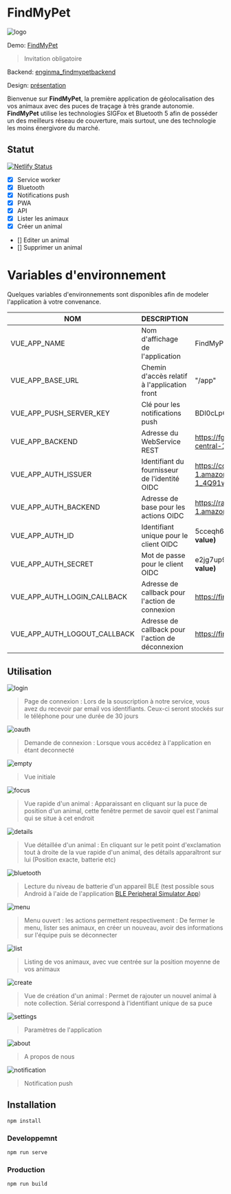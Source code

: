 # FindMyPet

![logo](./docs/img/logo.jpg)

Demo: [FindMyPet](https://www.30millionsdamis.fr/uploads/pics/conseils-erreurs-chat-1171.jpg)
> Invitation obligatoire

Backend: [enginma_findmypetbackend](https://github.com/averdier/enigma_findmypet_backend)

Design: [présentation](./docs/desgin.pptx)

Bienvenue sur **FindMyPet**, la première application de géolocalisation des vos animaux avec des puces de traçage à très grande autonomie. **FindMyPet** utilise les technologies SIGFox et Bluetooth 5 afin de posséder un des meilleurs réseau de couverture, mais surtout, une des technologie les moins énergivore du marché.

## Statut

[![Netlify Status](https://api.netlify.com/api/v1/badges/d23f25a4-6cf9-4d46-a57a-8b115c9b53f1/deploy-status)](https://app.netlify.com/sites/findmypet/deploys)

- [x] Service worker
- [x] Bluetooth
- [x] Notifications push
- [x] PWA
- [x] API
- [x] Lister les animaux
- [x] Créer un animal
- [] Editer un animal
- [] Supprimer un animal

# Variables d'environnement

Quelques variables d'environnements sont disponibles afin de modeler l'application à votre convenance.

|NOM|DESCRIPTION|Exemple|
|----------------|-------------------------------|-----------------------------|
|VUE_APP_NAME|Nom d'affichage de l'application|FindMyPet|
|VUE_APP_BASE_URL|Chemin d'accès relatif à l'application front|"/app"|
|VUE_APP_PUSH_SERVER_KEY|Clé pour les notifications push|BDl0cLpGC_-qNSrk-jbT0|
|VUE_APP_BACKEND|Adresse du WebService REST|https://fgmzkcbaka.execute-api.eu-central-1.amazonaws.com/dev/api|
|VUE_APP_AUTH_ISSUER|Identifiant du fournisseur de l'identité OIDC|https://cognito-idp.eu-central-1.amazonaws.com/eu-central-1_4Q91wIB8X|
|VUE_APP_AUTH_BACKEND|Adresse de base pour les actions OIDC|https://rastadev.auth.eu-central-1.amazoncognito.com|
|VUE_APP_AUTH_ID|Identifiant unique pour le client OIDC|5cceqh6ihehe2121r6k9nbu5r **(fake value)**|
|VUE_APP_AUTH_SECRET|Mot de passe pour le client OIDC|e2jg7up9vp4hei68jcondq8t9gpk **(fake value)**|
|VUE_APP_AUTH_LOGIN_CALLBACK|Adresse de callback pour l'action de connexion|https://findmypet.netlify.com/oidc/login
|VUE_APP_AUTH_LOGOUT_CALLBACK|Adresse de callback pour l'action de déconnexion|https://findmypet.netlify.com/oidc/logout|

## Utilisation

![login](./docs/img/login.jpg)
> Page de connexion : Lors de la souscription à notre service, vous avez du recevoir par email vos identifiants. Ceux-ci seront stockés sur le téléphone pour une durée de 30 jours


![oauth](./docs/img/oauth.jpg)
> Demande de connexion : Lorsque vous accédez à l'application en étant deconnecté 


![empty](./docs/img/empty.jpg)
> Vue initiale


![focus](./docs/img/focus.jpg)
> Vue rapide d'un animal : Apparaissant en cliquant sur la puce de position d'un animal, cette fenêtre permet de savoir quel est l'animal qui se situe à cet endroit


![details](./docs/img/details.jpg)
> Vue détaillée d'un animal : En cliquant sur le petit point d'exclamation tout à droite de la vue rapide d'un animal, des détails apparaîtront sur lui (Position exacte, batterie etc)


![bluetooth](./docs/img/bluetooth.jpg)
> Lecture du niveau de batterie d'un appareil BLE (test possible sous Android à l'aide de l'application [BLE Peripheral Simulator App](https://play.google.com/store/apps/details?id=io.github.webbluetoothcg.bletestperipheral))


![menu](./docs/img/menu.jpg)
> Menu ouvert : les actions permettent respectivement : De fermer le menu, lister ses animaux, en créer un nouveau, avoir des informations sur l'équipe puis se déconnecter


![list](./docs/img/list.jpg)
> Listing de vos animaux, avec vue centrée sur la position moyenne de vos animaux


![create](./docs/img/create.jpg)
> Vue de création d'un animal : Permet de rajouter un nouvel animal à note collection. Sérial correspond à l'identifiant unique de sa puce


![settings](./docs/img/settings.jpg)
> Paramètres de l'application


![about](./docs/img/about.jpg)
> A propos de nous

![notification](./docs/img/notification.jpg)
> Notification push

## Installation
```
npm install
```

### Developpemnt
```
npm run serve
```

### Production
```
npm run build
```
